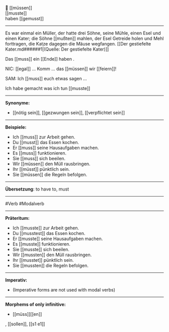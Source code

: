 🚨 [[müssen]]  
[[musste]]  
haben [[gemusst]]

---
Es war einmal ein Müller, der hatte drei Söhne, seine Mühle, einen Esel und einen Kater; die Söhne [[mußten]] mahlen, der Esel Getreide holen und Mehl forttragen, die Katze dagegen die Mäuse wegfangen.  [[Der gestiefelte Kater.md######1|(Quelle: Der gestiefelte Kater)]]


Das [[muss]] ein [[Ende]] haben .

NIC: [[egal]] … Komm … das [[müssen]] wir [[feiern]]!  

SAM: Ich [[muss]] euch etwas sagen ...  

Ich habe gemacht was ich tun [[musste]]



---

**Synonyme:**

- [[nötig sein]], [[gezwungen sein]], [[verpflichtet sein]]

---

**Beispiele:**

- Ich [[muss]] zur Arbeit gehen.
- Du [[musst]] das Essen kochen.
- Er [[muss]] seine Hausaufgaben machen.
- Es [[muss]] funktionieren.
- Sie [[muss]] sich beeilen.
- Wir [[müssen]] den Müll rausbringen.
- Ihr [[müsst]] pünktlich sein.
- Sie [[müssen]] die Regeln befolgen.

---

**Übersetzung**:
to have to, must

---
 #Verb  #Modalverb

---

**Präteritum:**

- Ich [[musste]] zur Arbeit gehen.
- Du [[musstest]] das Essen kochen.
- Er [[musste]] seine Hausaufgaben machen.
- Es [[musste]] funktionieren.
- Sie [[musste]] sich beeilen.
- Wir [[mussten]] den Müll rausbringen.
- Ihr [[musstet]] pünktlich sein.
- Sie [[mussten]] die Regeln befolgen.

---

**Imperativ:**

- (Imperative forms are not used with modal verbs)

---

**Morphems of only infinitive:**  
- [[müss]][[en]]

, [[sollen]], [[s1 e1]]